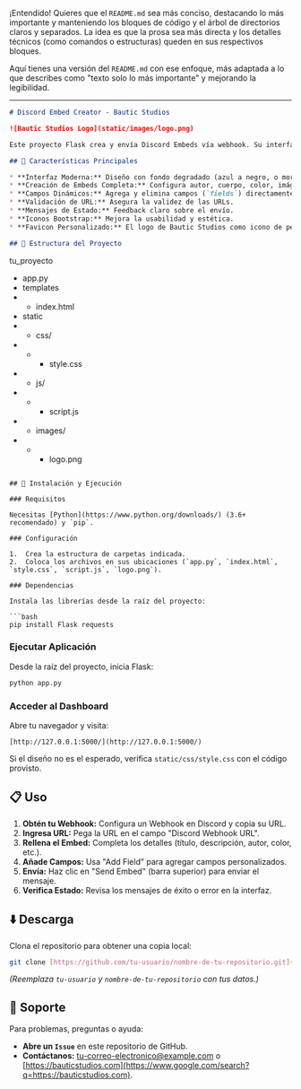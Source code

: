 ¡Entendido\! Quieres que el `README.md` sea más conciso, destacando lo más importante y manteniendo los bloques de código y el árbol de directorios claros y separados. La idea es que la prosa sea más directa y los detalles técnicos (como comandos o estructuras) queden en sus respectivos bloques.

Aquí tienes una versión del `README.md` con ese enfoque, más adaptada a lo que describes como "texto solo lo más importante" y mejorando la legibilidad.

-----

```markdown
# Discord Embed Creator - Bautic Studios

![Bautic Studios Logo](static/images/logo.png)

Este proyecto Flask crea y envía Discord Embeds vía webhook. Su interfaz es moderna y visualmente atractiva, inspirada en "OnlyPipe" y "Paysend link", con un fondo degradado vibrante, glassmorphism sutil y sin sombras.

## 🌟 Características Principales

* **Interfaz Moderna:** Diseño con fondo degradado (azul a negro, o morado oscuro a vibrante, similar a OnlyPipe), glassmorphism y estilo sin sombras.
* **Creación de Embeds Completa:** Configura autor, cuerpo, color, imágenes, pie de página y timestamp.
* **Campos Dinámicos:** Agrega y elimina campos (`fields`) directamente desde la interfaz.
* **Validación de URL:** Asegura la validez de las URLs.
* **Mensajes de Estado:** Feedback claro sobre el envío.
* **Iconos Bootstrap:** Mejora la usabilidad y estética.
* **Favicon Personalizado:** El logo de Bautic Studios como icono de pestaña.

## 📂 Estructura del Proyecto

```

tu\_proyecto
- app.py
- templates
- - index.html
- static
- - css/
- - - style.css
- - js/
- - - script.js
- - images/
- - - logo.png

````

## 🚀 Instalación y Ejecución

### Requisitos

Necesitas [Python](https://www.python.org/downloads/) (3.6+ recomendado) y `pip`.

### Configuración

1.  Crea la estructura de carpetas indicada.
2.  Coloca los archivos en sus ubicaciones (`app.py`, `index.html`, `style.css`, `script.js`, `logo.png`).

### Dependencias

Instala las librerías desde la raíz del proyecto:

```bash
pip install Flask requests
````

### Ejecutar Aplicación

Desde la raíz del proyecto, inicia Flask:

```bash
python app.py
```

### Acceder al Dashboard

Abre tu navegador y visita:

```
[http://127.0.0.1:5000/](http://127.0.0.1:5000/)
```

Si el diseño no es el esperado, verifica `static/css/style.css` con el código provisto.

## 📋 Uso

1.  **Obtén tu Webhook:** Configura un Webhook en Discord y copia su URL.
2.  **Ingresa URL:** Pega la URL en el campo "Discord Webhook URL".
3.  **Rellena el Embed:** Completa los detalles (título, descripción, autor, color, etc.).
4.  **Añade Campos:** Usa "Add Field" para agregar campos personalizados.
5.  **Envía:** Haz clic en "Send Embed" (barra superior) para enviar el mensaje.
6.  **Verifica Estado:** Revisa los mensajes de éxito o error en la interfaz.

## ⬇️ Descarga

Clona el repositorio para obtener una copia local:

```bash
git clone [https://github.com/tu-usuario/nombre-de-tu-repositorio.git](https://github.com/tu-usuario/nombre-de-tu-repositorio.git)
```

*(Reemplaza `tu-usuario` y `nombre-de-tu-repositorio` con tus datos.)*

## 🤝 Soporte

Para problemas, preguntas o ayuda:

  * **Abre un `Issue`** en este repositorio de GitHub.
  * **Contáctanos:** [tu-correo-electronico@example.com](mailto:tu-correo-electronico@example.com) o [https://bauticstudios.com](https://www.google.com/search?q=https://bauticstudios.com).

<!-- end list -->

```
```
